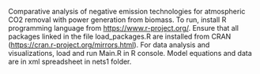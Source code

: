 Comparative analysis of negative emission technologies for atmospheric CO2 removal with power generation from biomass.
To run, install R programming language from https://www.r-project.org/.
Ensure that all packages linked in the file load_packages.R are installed from CRAN (https://cran.r-project.org/mirrors.html).
For data analysis and visualizations, load and run Main.R in R console.
Model equations and data are in xml spreadsheet in nets1 folder.
